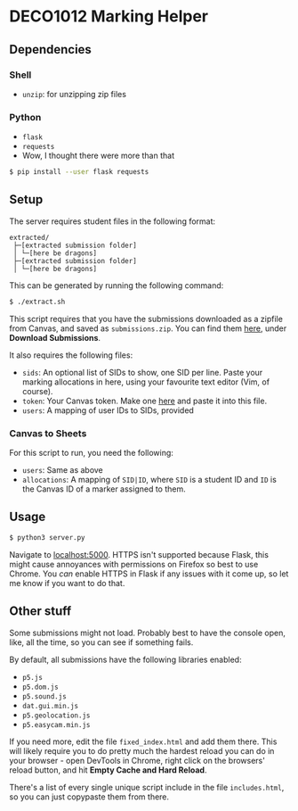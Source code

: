# DECO1012 Marking Helper

## Dependencies

### Shell

- `unzip`: for unzipping zip files

### Python

- `flask`
- `requests`
- Wow, I thought there were more than that

```bash
$ pip install --user flask requests
```

## Setup

The server requires student files in the following format:

```
extracted/
 ├─[extracted submission folder]
 │ └─[here be dragons]
 ├─[extracted submission folder]
 │ └─[here be dragons]
```

This can be generated by running the following command:

```bash
$ ./extract.sh
```
 
This script requires that you have the submissions downloaded as a zipfile from
Canvas, and saved as `submissions.zip`. You can find them
[here](https://canvas.sydney.edu.au/courses/13984/assignments/130963), under **Download Submissions**.

It also requires the following files:

- `sids`: An optional list of SIDs to show, one SID per line. Paste your marking allocations in here,
  using your favourite text editor (Vim, of course).
- `token`: Your Canvas token. Make one
  [here](https://canvas.instructure.com/doc/api/file.oauth.html#manual-token-generation) and paste it into this file.
- `users`: A mapping of user IDs to SIDs, provided

### Canvas to Sheets

For this script to run, you need the following:

- `users`: Same as above
- `allocations`: A mapping of `SID|ID`, where `SID` is a student ID and `ID` is
  the Canvas ID of a marker assigned to them.

## Usage

```bash
$ python3 server.py
```

Navigate to [localhost:5000](http://localhost:5000). HTTPS isn't supported
because Flask, this might cause annoyances with permissions on
Firefox so best to use Chrome. You *can* enable HTTPS in Flask if any issues
with it come up, so let me know if you want to do that.

## Other stuff

Some submissions might not load. Probably best to have the console open, like,
all the time, so you can see if something fails.

By default, all submissions have the following libraries enabled:

- `p5.js`
- `p5.dom.js`
- `p5.sound.js`
- `dat.gui.min.js`
- `p5.geolocation.js`
- `p5.easycam.min.js`

If you need more, edit the file `fixed_index.html` and add them there. This
will likely require you to do pretty much the hardest reload you can do in your
browser - open DevTools in Chrome, right click on the browsers' reload button,
and hit **Empty Cache and Hard Reload**.

There's a list of every single unique script include in the file `includes.html`,
so you can just copypaste them from there.

